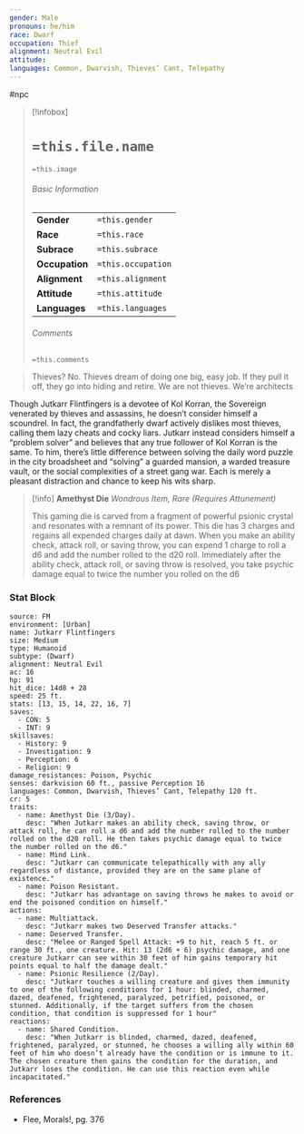 ```yaml
---
gender: Male
pronouns: he/him
race: Dwarf
occupation: Thief
alignment: Neutral Evil
attitude: 
languages: Common, Dwarvish, Thieves’ Cant, Telepathy
---
```

#npc 

> [!infobox]
> # `=this.file.name`
> `=this.image`
> ###### Basic Information
> |  |  |
> | ---- | ---- |
> | **Gender** | `=this.gender` |
> | **Race** | `=this.race` |
> | **Subrace** | `=this.subrace` |
> | **Occupation** | `=this.occupation` |
> | **Alignment** | `=this.alignment` |
> | **Attitude** | `=this.attitude` |
> | **Languages** | `=this.languages` |
> ###### Comments
> `=this.comments`

>Thieves? No. Thieves dream of doing one big, easy job. If they pull it off, they go into hiding and retire. We are not thieves. We’re architects

Though Jutkarr Flintfingers is a devotee of Kol Korran, the Sovereign venerated by thieves and assassins, he doesn’t consider himself a scoundrel. In fact, the grandfatherly dwarf actively dislikes most thieves, calling them lazy cheats and cocky liars. Jutkarr instead considers himself a “problem solver” and believes that any true follower of Kol Korran is the same. To him, there’s little difference between solving the daily word puzzle in the city broadsheet and “solving” a guarded mansion, a warded treasure vault, or the social complexities of a street gang war. Each is merely a pleasant distraction and chance to keep his wits sharp.

>[!info] **Amethyst Die**
>*Wondrous Item, Rare (Requires Attunement)*
>
>This gaming die is carved from a fragment of powerful psionic crystal and resonates with a remnant of its power. This die has 3 charges and regains all expended charges daily at dawn. When you make an ability check, attack roll, or saving throw, you can expend 1 charge to roll a d6 and add the number rolled to the d20 roll. Immediately after the ability check, attack roll, or saving throw is resolved, you take psychic damage equal to twice the number you rolled on the d6

### Stat Block

```statblock
source: FM
environment: [Urban]
name: Jutkarr Flintfingers
size: Medium
type: Humanoid
subtype: (Dwarf)
alignment: Neutral Evil
ac: 16
hp: 91
hit_dice: 14d8 + 28
speed: 25 ft.
stats: [13, 15, 14, 22, 16, 7]
saves:
  - CON: 5
  - INT: 9
skillsaves:
  - History: 9
  - Investigation: 9
  - Perception: 6
  - Religion: 9
damage_resistances: Poison, Psychic
senses: darkvision 60 ft., passive Perception 16
languages: Common, Dwarvish, Thieves’ Cant, Telepathy 120 ft.
cr: 5
traits:
  - name: Amethyst Die (3/Day).
    desc: "When Jutkarr makes an ability check, saving throw, or attack roll, he can roll a d6 and add the number rolled to the number rolled on the d20 roll. He then takes psychic damage equal to twice the number rolled on the d6."
  - name: Mind Link.
    desc: "Jutkarr can communicate telepathically with any ally regardless of distance, provided they are on the same plane of existence."
  - name: Poison Resistant.
    desc: "Jutkarr has advantage on saving throws he makes to avoid or end the poisoned condition on himself."
actions:
  - name: Multiattack.
    desc: "Jutkarr makes two Deserved Transfer attacks."
  - name: Deserved Transfer.
    desc: "Melee or Ranged Spell Attack: +9 to hit, reach 5 ft. or range 30 ft., one creature. Hit: 13 (2d6 + 6) psychic damage, and one creature Jutkarr can see within 30 feet of him gains temporary hit points equal to half the damage dealt."
  - name: Psionic Resilience (2/Day).
    desc: "Jutkarr touches a willing creature and gives them immunity to one of the following conditions for 1 hour: blinded, charmed, dazed, deafened, frightened, paralyzed, petrified, poisoned, or stunned. Additionally, if the target suffers from the chosen condition, that condition is suppressed for 1 hour"
reactions:
  - name: Shared Condition.
    desc: "When Jutkarr is blinded, charmed, dazed, deafened, frightened, paralyzed, or stunned, he chooses a willing ally within 60 feet of him who doesn’t already have the condition or is immune to it. The chosen creature then gains the condition for the duration, and Jutkarr loses the condition. He can use this reaction even while incapacitated."
```

### References

- Flee, Morals!, pg. 376